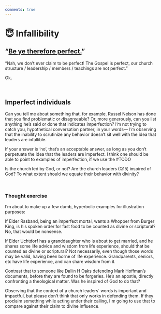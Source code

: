 ```yaml
---
comments: true
---
```

# 😇 Infallibility
## “[Be ye therefore perfect.](https://www.churchofjesuschrist.org/study/scriptures/nt/matt/5?lang=eng&id=p48#p48)”

“Nah, we don’t ever claim to be perfect! The Gospel is perfect, our church structure / leadership / members / teachings are not perfect.”

Ok.

&nbsp;

## Imperfect individuals
Can you tell me about something that, for example, Russel Nelson has done that you find problematic or disagreeable? Or, more generously, can you list anything he’s said or done that indicates imperfection? I’m not trying to catch you, hypothetical conversation partner, in your words— I’m observing that the inability to scrutinize any behavior doesn’t sit well with the idea that leaders are infallible.

If your answer is ‘no’, that’s an acceptable answer, as long as you don’t perpetuate the idea that the leaders are imperfect. I think one should be able to point to examples of imperfection, if we use the #TODO 

Is the church led by God, or not? Are the church leaders (Q15) inspired of God? To what extent should we equate their behavior with divinity?  

&nbsp;

### Thought exercise
I’m about to make up a few dumb, hyperbolic examples for illustration purposes:

If Elder Rasband, being an imperfect mortal, wants a Whopper from Burger King, is his spoken order for fast food to be counted as divine or scriptural? No, that would be nonsense.

If Elder Uchtdorf has a granddaughter who is about to get married, and he shares some life advice and wisdom from life experience, should that be counted as divine or scriptural? Not necessarily, even though those words may be valid, having been borne of life experience. Grandparents, seniors, etc have life experience, and can share wisdom from it.

Contrast that to someone like Dallin H Oaks defending Mark Hoffman’s documents, before they are found to be forgeries. He’s an apostle, directly confronting a theological matter. Was he inspired of God to do that?

Observing that the context of a church leaders' words is important and impactful, but please don't think that only works in defending them. If they proclaim something while acting under their calling, I'm going to use that to compare against their claim to divine influence.